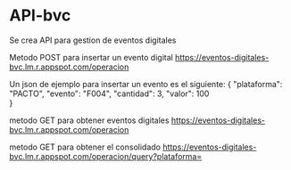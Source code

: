 # API-bvc
Se crea API para gestion de eventos digitales

Metodo POST para insertar un evento digital
https://eventos-digitales-bvc.lm.r.appspot.com/operacion

Un json de ejemplo para insertar un evento es el siguiente:
{
   "plataforma": "PACTO",
   "evento": "F004",
   "cantidad": 3,
   "valor": 100   
}

metodo GET para obtener eventos digitales
https://eventos-digitales-bvc.lm.r.appspot.com/operacion

metodo GET para obtener el consolidado
https://eventos-digitales-bvc.lm.r.appspot.com/operacion/query?plataforma=
